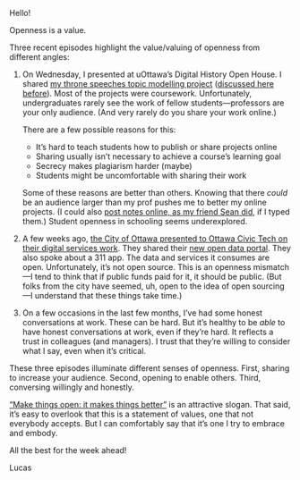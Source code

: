 Hello!

Openness is a value.

Three recent episodes highlight the value/valuing of openness from different angles:

1. 	On Wednesday, I presented at uOttawa’s Digital History Open House. I shared [my throne speeches topic modelling project](https://his3305.labs.lucascherkewski.com) ([discussed here before](https://lucascherkewski.com/hit-and-miss/67-throne-speeches-thinking-tools/)). Most of the projects were coursework. Unfortunately, undergraduates rarely see the work of fellow students—professors are your only audience. (And very rarely do you share your work online.)
	
	There are a few possible reasons for this:
	
	- It’s hard to teach students how to publish or share projects online
	- Sharing usually isn’t necessary to achieve a course’s learning goal
	- Secrecy makes plagiarism harder (maybe)
	- Students might be uncomfortable with sharing their work

	Some of these reasons are better than others. Knowing that there _could_ be an audience larger than my prof pushes me to better my online projects. (I could also [post notes online, as my friend Sean did](http://homepage.usask.ca/~svb702/), if I typed them.) Student openness in schooling seems underexplored.

2. A few weeks ago, [the City of Ottawa presented to Ottawa Civic Tech on their digital services work](https://www.meetup.com/YOW_CT/events/259734814/). They shared their [new open data portal](https://open.ottawa.ca). They also spoke about a 311 app. The data and services it consumes are open. Unfortunately, it’s not open source. This is an openness mismatch—I tend to think that if public funds paid for it, it should be public. (But folks from the city have seemed, uh, open to the idea of open sourcing—I understand that these things take time.)

3. On a few occasions in the last few months, I’ve had some honest conversations at work. These can be hard. But it’s healthy to be _able_ to have honest conversations at work, even if they’re hard. It reflects a trust in colleagues (and managers). I trust that they’re willing to consider what I say, even when it’s critical.

These three episodes illuminate different senses of openness. First, sharing to increase your audience. Second, opening to enable others. Third, conversing willingly and honestly.

[“Make things open: it makes things better”](https://www.gov.uk/guidance/government-design-principles#make-things-open-it-makes-things-better) is an attractive slogan. That said, it’s easy to overlook that this is a statement of values, one that not everybody accepts. But I can comfortably say that it’s one I try to embrace and embody.

All the best for the week ahead!

Lucas
